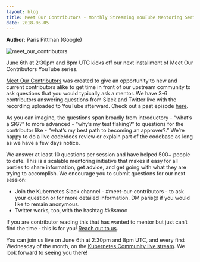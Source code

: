 ```yaml
---
layout: blog
title: Meet Our Contributors - Monthly Streaming YouTube Mentoring Series
date: 2018-06-05
---
```


**Author**: Paris Pittman (Google)

![meet_our_contributors](/images/blog/2018-06-05-meet-our-contributors-youtube-mentoring-series/meet-our-contributors.png)

June 6th at 2:30pm and 8pm UTC kicks off our next installment of Meet Our Contributors YouTube series.

[Meet Our Contributors](https://github.com/kubernetes/community/blob/master/mentoring/meet-our-contributors.md) was created to give an opportunity to new and current contributors alike to get time in front of our upstream community to ask questions that you would typically ask a mentor. We have 3-6 contributors answering questions from Slack and Twitter live with the recording uploaded to YouTube afterward. Check out a past episode [here](https://www.youtube.com/watch?v=EVsXi3Zhlo0&list=PL69nYSiGNLP3QpQrhZq_sLYo77BVKv09F).

As you can imagine, the questions span broadly from introductory - “what’s a SIG?” to more advanced - “why’s my test flaking?” to questions for the contributor like - “what’s my best path to becoming an approver?.” We’re happy to do a live code/docs review or explain part of the codebase as long as we have a few days notice.

We answer at least 10 questions per session and have helped 500+ people to date. This is a scalable mentoring initiative that makes it easy for all parties to share information, get advice, and get going with what they are trying to accomplish. We encourage you to submit questions for our next session:

- Join the Kubernetes Slack channel - #meet-our-contributors - to ask your question or for more detailed information. DM paris@ if you would like to remain anonymous.
- Twitter works, too, with the hashtag #k8smoc

If you are contributor reading this that has wanted to mentor but just can’t find the time - this is for you! [Reach out to us](https://goo.gl/forms/ZcnFiqNR5EQH03zm2).

You can join us live on June 6th at 2:30pm and 8pm UTC, and every first Wednesday of the month, on the [Kubernetes Community live stream](https://www.youtube.com/c/KubernetesCommunity/live). We look forward to seeing you there!
